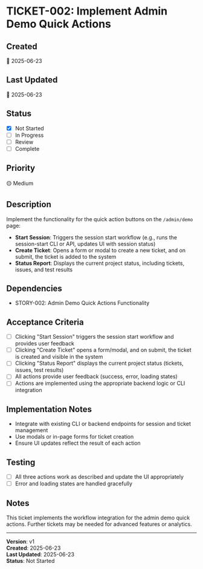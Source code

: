 # TICKET-002: Implement Admin Demo Quick Actions

## Created
📅 2025-06-23

## Last Updated
📅 2025-06-23

## Status
- [x] Not Started
- [ ] In Progress
- [ ] Review
- [ ] Complete

## Priority
🟡 Medium

## Description
Implement the functionality for the quick action buttons on the `/admin/demo` page:
- **Start Session**: Triggers the session start workflow (e.g., runs the session-start CLI or API, updates UI with session status)
- **Create Ticket**: Opens a form or modal to create a new ticket, and on submit, the ticket is added to the system
- **Status Report**: Displays the current project status, including tickets, issues, and test results

## Dependencies
- STORY-002: Admin Demo Quick Actions Functionality

## Acceptance Criteria
- [ ] Clicking "Start Session" triggers the session start workflow and provides user feedback
- [ ] Clicking "Create Ticket" opens a form/modal, and on submit, the ticket is created and visible in the system
- [ ] Clicking "Status Report" displays the current project status (tickets, issues, test results)
- [ ] All actions provide user feedback (success, error, loading states)
- [ ] Actions are implemented using the appropriate backend logic or CLI integration

## Implementation Notes
- Integrate with existing CLI or backend endpoints for session and ticket management
- Use modals or in-page forms for ticket creation
- Ensure UI updates reflect the result of each action

## Testing
- [ ] All three actions work as described and update the UI appropriately
- [ ] Error and loading states are handled gracefully

## Notes
This ticket implements the workflow integration for the admin demo quick actions. Further tickets may be needed for advanced features or analytics.

---

**Version**: v1  
**Created**: 2025-06-23  
**Last Updated**: 2025-06-23  
**Status**: Not Started 